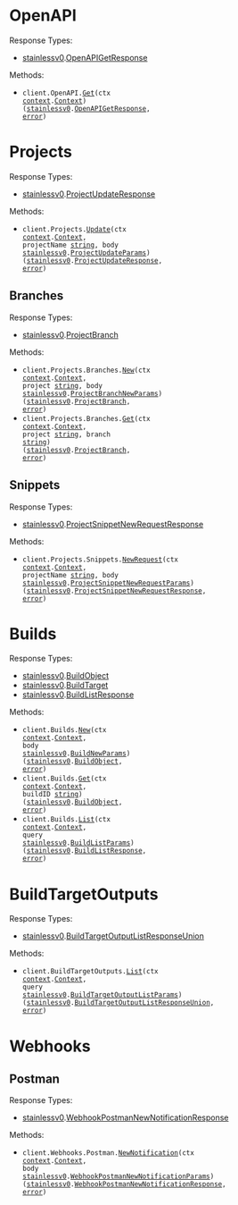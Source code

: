 # OpenAPI

Response Types:

- <a href="https://pkg.go.dev/github.com/stainless-sdks/stainless-v0-go">stainlessv0</a>.<a href="https://pkg.go.dev/github.com/stainless-sdks/stainless-v0-go#OpenAPIGetResponse">OpenAPIGetResponse</a>

Methods:

- <code title="get /v0/openapi">client.OpenAPI.<a href="https://pkg.go.dev/github.com/stainless-sdks/stainless-v0-go#OpenAPIService.Get">Get</a>(ctx <a href="https://pkg.go.dev/context">context</a>.<a href="https://pkg.go.dev/context#Context">Context</a>) (<a href="https://pkg.go.dev/github.com/stainless-sdks/stainless-v0-go">stainlessv0</a>.<a href="https://pkg.go.dev/github.com/stainless-sdks/stainless-v0-go#OpenAPIGetResponse">OpenAPIGetResponse</a>, <a href="https://pkg.go.dev/builtin#error">error</a>)</code>

# Projects

Response Types:

- <a href="https://pkg.go.dev/github.com/stainless-sdks/stainless-v0-go">stainlessv0</a>.<a href="https://pkg.go.dev/github.com/stainless-sdks/stainless-v0-go#ProjectUpdateResponse">ProjectUpdateResponse</a>

Methods:

- <code title="patch /v0/projects/{projectName}">client.Projects.<a href="https://pkg.go.dev/github.com/stainless-sdks/stainless-v0-go#ProjectService.Update">Update</a>(ctx <a href="https://pkg.go.dev/context">context</a>.<a href="https://pkg.go.dev/context#Context">Context</a>, projectName <a href="https://pkg.go.dev/builtin#string">string</a>, body <a href="https://pkg.go.dev/github.com/stainless-sdks/stainless-v0-go">stainlessv0</a>.<a href="https://pkg.go.dev/github.com/stainless-sdks/stainless-v0-go#ProjectUpdateParams">ProjectUpdateParams</a>) (<a href="https://pkg.go.dev/github.com/stainless-sdks/stainless-v0-go">stainlessv0</a>.<a href="https://pkg.go.dev/github.com/stainless-sdks/stainless-v0-go#ProjectUpdateResponse">ProjectUpdateResponse</a>, <a href="https://pkg.go.dev/builtin#error">error</a>)</code>

## Branches

Response Types:

- <a href="https://pkg.go.dev/github.com/stainless-sdks/stainless-v0-go">stainlessv0</a>.<a href="https://pkg.go.dev/github.com/stainless-sdks/stainless-v0-go#ProjectBranch">ProjectBranch</a>

Methods:

- <code title="post /v0/projects/{project}/branches">client.Projects.Branches.<a href="https://pkg.go.dev/github.com/stainless-sdks/stainless-v0-go#ProjectBranchService.New">New</a>(ctx <a href="https://pkg.go.dev/context">context</a>.<a href="https://pkg.go.dev/context#Context">Context</a>, project <a href="https://pkg.go.dev/builtin#string">string</a>, body <a href="https://pkg.go.dev/github.com/stainless-sdks/stainless-v0-go">stainlessv0</a>.<a href="https://pkg.go.dev/github.com/stainless-sdks/stainless-v0-go#ProjectBranchNewParams">ProjectBranchNewParams</a>) (<a href="https://pkg.go.dev/github.com/stainless-sdks/stainless-v0-go">stainlessv0</a>.<a href="https://pkg.go.dev/github.com/stainless-sdks/stainless-v0-go#ProjectBranch">ProjectBranch</a>, <a href="https://pkg.go.dev/builtin#error">error</a>)</code>
- <code title="get /v0/projects/{project}/branches/{branch}">client.Projects.Branches.<a href="https://pkg.go.dev/github.com/stainless-sdks/stainless-v0-go#ProjectBranchService.Get">Get</a>(ctx <a href="https://pkg.go.dev/context">context</a>.<a href="https://pkg.go.dev/context#Context">Context</a>, project <a href="https://pkg.go.dev/builtin#string">string</a>, branch <a href="https://pkg.go.dev/builtin#string">string</a>) (<a href="https://pkg.go.dev/github.com/stainless-sdks/stainless-v0-go">stainlessv0</a>.<a href="https://pkg.go.dev/github.com/stainless-sdks/stainless-v0-go#ProjectBranch">ProjectBranch</a>, <a href="https://pkg.go.dev/builtin#error">error</a>)</code>

## Snippets

Response Types:

- <a href="https://pkg.go.dev/github.com/stainless-sdks/stainless-v0-go">stainlessv0</a>.<a href="https://pkg.go.dev/github.com/stainless-sdks/stainless-v0-go#ProjectSnippetNewRequestResponse">ProjectSnippetNewRequestResponse</a>

Methods:

- <code title="post /v0/projects/{projectName}/snippets/request">client.Projects.Snippets.<a href="https://pkg.go.dev/github.com/stainless-sdks/stainless-v0-go#ProjectSnippetService.NewRequest">NewRequest</a>(ctx <a href="https://pkg.go.dev/context">context</a>.<a href="https://pkg.go.dev/context#Context">Context</a>, projectName <a href="https://pkg.go.dev/builtin#string">string</a>, body <a href="https://pkg.go.dev/github.com/stainless-sdks/stainless-v0-go">stainlessv0</a>.<a href="https://pkg.go.dev/github.com/stainless-sdks/stainless-v0-go#ProjectSnippetNewRequestParams">ProjectSnippetNewRequestParams</a>) (<a href="https://pkg.go.dev/github.com/stainless-sdks/stainless-v0-go">stainlessv0</a>.<a href="https://pkg.go.dev/github.com/stainless-sdks/stainless-v0-go#ProjectSnippetNewRequestResponse">ProjectSnippetNewRequestResponse</a>, <a href="https://pkg.go.dev/builtin#error">error</a>)</code>

# Builds

Response Types:

- <a href="https://pkg.go.dev/github.com/stainless-sdks/stainless-v0-go">stainlessv0</a>.<a href="https://pkg.go.dev/github.com/stainless-sdks/stainless-v0-go#BuildObject">BuildObject</a>
- <a href="https://pkg.go.dev/github.com/stainless-sdks/stainless-v0-go">stainlessv0</a>.<a href="https://pkg.go.dev/github.com/stainless-sdks/stainless-v0-go#BuildTarget">BuildTarget</a>
- <a href="https://pkg.go.dev/github.com/stainless-sdks/stainless-v0-go">stainlessv0</a>.<a href="https://pkg.go.dev/github.com/stainless-sdks/stainless-v0-go#BuildListResponse">BuildListResponse</a>

Methods:

- <code title="post /v0/builds">client.Builds.<a href="https://pkg.go.dev/github.com/stainless-sdks/stainless-v0-go#BuildService.New">New</a>(ctx <a href="https://pkg.go.dev/context">context</a>.<a href="https://pkg.go.dev/context#Context">Context</a>, body <a href="https://pkg.go.dev/github.com/stainless-sdks/stainless-v0-go">stainlessv0</a>.<a href="https://pkg.go.dev/github.com/stainless-sdks/stainless-v0-go#BuildNewParams">BuildNewParams</a>) (<a href="https://pkg.go.dev/github.com/stainless-sdks/stainless-v0-go">stainlessv0</a>.<a href="https://pkg.go.dev/github.com/stainless-sdks/stainless-v0-go#BuildObject">BuildObject</a>, <a href="https://pkg.go.dev/builtin#error">error</a>)</code>
- <code title="get /v0/builds/{buildId}">client.Builds.<a href="https://pkg.go.dev/github.com/stainless-sdks/stainless-v0-go#BuildService.Get">Get</a>(ctx <a href="https://pkg.go.dev/context">context</a>.<a href="https://pkg.go.dev/context#Context">Context</a>, buildID <a href="https://pkg.go.dev/builtin#string">string</a>) (<a href="https://pkg.go.dev/github.com/stainless-sdks/stainless-v0-go">stainlessv0</a>.<a href="https://pkg.go.dev/github.com/stainless-sdks/stainless-v0-go#BuildObject">BuildObject</a>, <a href="https://pkg.go.dev/builtin#error">error</a>)</code>
- <code title="get /v0/builds">client.Builds.<a href="https://pkg.go.dev/github.com/stainless-sdks/stainless-v0-go#BuildService.List">List</a>(ctx <a href="https://pkg.go.dev/context">context</a>.<a href="https://pkg.go.dev/context#Context">Context</a>, query <a href="https://pkg.go.dev/github.com/stainless-sdks/stainless-v0-go">stainlessv0</a>.<a href="https://pkg.go.dev/github.com/stainless-sdks/stainless-v0-go#BuildListParams">BuildListParams</a>) (<a href="https://pkg.go.dev/github.com/stainless-sdks/stainless-v0-go">stainlessv0</a>.<a href="https://pkg.go.dev/github.com/stainless-sdks/stainless-v0-go#BuildListResponse">BuildListResponse</a>, <a href="https://pkg.go.dev/builtin#error">error</a>)</code>

# BuildTargetOutputs

Response Types:

- <a href="https://pkg.go.dev/github.com/stainless-sdks/stainless-v0-go">stainlessv0</a>.<a href="https://pkg.go.dev/github.com/stainless-sdks/stainless-v0-go#BuildTargetOutputListResponseUnion">BuildTargetOutputListResponseUnion</a>

Methods:

- <code title="get /v0/build_target_outputs">client.BuildTargetOutputs.<a href="https://pkg.go.dev/github.com/stainless-sdks/stainless-v0-go#BuildTargetOutputService.List">List</a>(ctx <a href="https://pkg.go.dev/context">context</a>.<a href="https://pkg.go.dev/context#Context">Context</a>, query <a href="https://pkg.go.dev/github.com/stainless-sdks/stainless-v0-go">stainlessv0</a>.<a href="https://pkg.go.dev/github.com/stainless-sdks/stainless-v0-go#BuildTargetOutputListParams">BuildTargetOutputListParams</a>) (<a href="https://pkg.go.dev/github.com/stainless-sdks/stainless-v0-go">stainlessv0</a>.<a href="https://pkg.go.dev/github.com/stainless-sdks/stainless-v0-go#BuildTargetOutputListResponseUnion">BuildTargetOutputListResponseUnion</a>, <a href="https://pkg.go.dev/builtin#error">error</a>)</code>

# Webhooks

## Postman

Response Types:

- <a href="https://pkg.go.dev/github.com/stainless-sdks/stainless-v0-go">stainlessv0</a>.<a href="https://pkg.go.dev/github.com/stainless-sdks/stainless-v0-go#WebhookPostmanNewNotificationResponse">WebhookPostmanNewNotificationResponse</a>

Methods:

- <code title="post /v0/webhooks/postman/notifications">client.Webhooks.Postman.<a href="https://pkg.go.dev/github.com/stainless-sdks/stainless-v0-go#WebhookPostmanService.NewNotification">NewNotification</a>(ctx <a href="https://pkg.go.dev/context">context</a>.<a href="https://pkg.go.dev/context#Context">Context</a>, body <a href="https://pkg.go.dev/github.com/stainless-sdks/stainless-v0-go">stainlessv0</a>.<a href="https://pkg.go.dev/github.com/stainless-sdks/stainless-v0-go#WebhookPostmanNewNotificationParams">WebhookPostmanNewNotificationParams</a>) (<a href="https://pkg.go.dev/github.com/stainless-sdks/stainless-v0-go">stainlessv0</a>.<a href="https://pkg.go.dev/github.com/stainless-sdks/stainless-v0-go#WebhookPostmanNewNotificationResponse">WebhookPostmanNewNotificationResponse</a>, <a href="https://pkg.go.dev/builtin#error">error</a>)</code>
